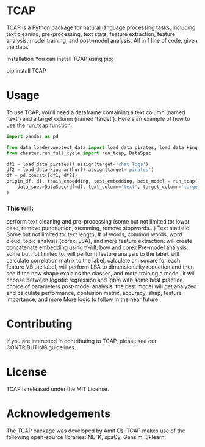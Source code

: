 # TCAP
TCAP is a Python package for natural language 
processing tasks, including text cleaning, 
pre-processing, text stats,  feature extraction, 
feature analysis, model training, 
and post-model analysis. All in 1 line of code, given the data.

Installation
You can install TCAP using pip:

pip install TCAP

# Usage

To use TCAP, you'll need a dataframe containing a 
text column (named 'text') and a target column (named 'target'). 
Here's an example of how to use the run_tcap function:

````python
import pandas as pd

from data_loader.webtext_data import load_data_pirates, load_data_king_arthur
from chester.run_full_cycle import run_tcap, DataSpec

df1 = load_data_pirates().assign(target='chat_logs')
df2 = load_data_king_arthur().assign(target='pirates')
df = pd.concat([df1, df2])
origin_df, df, train_embedding, test_embedding, best_model = run_tcap(
    data_spec=DataSpec(df=df, text_column='text', target_column='target'),
)
````

### This will:

perform text cleaning and pre-processing (some but not limited to: lower case, remove punctuation, stemming, remove stopwords...)
Text statistic. Some but not limited to: text length, # of words, common words, word cloud, topic analysis (corex, LSA), and more
feature extraction: will create concatenate embedding using tf-idf, bow and corex
Pre-model analysis: some but not limited to: will perform feature analysis to the label. will calculate correlation matrix to the label, calculate chi square for each feature VS the label, will perform LSA to dimensionality reduction and then see if the new shape explains the classes, and more
training a model. it will choose between logistic regression and lgbm with some best practice choice of parameters
post-model analysis: the best model will get analyzed and calculate performance, confusion matrix, accuracy, shap, feature importance, and more
More logic to follow in the near future

# Contributing
If you are interested in contributing to TCAP, please see our CONTRIBUTING guidelines.

# License
TCAP is released under the MIT License.

# Acknowledgements
The TCAP package was developed by Amit Osi
TCAP makes use of the following open-source libraries: NLTK, spaCy, Gensim, Sklearn.


